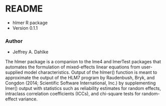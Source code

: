 # README #

* hlmer R package
* Version 0.1.1

### Author ###
* Jeffrey A. Dahlke

The hlmer package is a companion to the lme4 and lmerTest packages that automates the formulation of mixed-effects linear equations from user-supplied model characteristics. Output of the hlmer() function is meant to approximate the output of the HLM7 program by Raudenbush, Bryk, and Congdon (2014; Scientific Software International, Inc.) by supplementing lmer() output with statistics such as reliability estimates for random effects, intraclass correlation coefficients (ICCs), and chi-square tests for random-effect variance.
